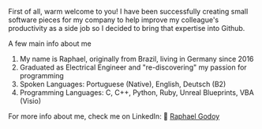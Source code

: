 First of all, warm welcome to you! I have been successfully creating small software pieces for my company to help improve my colleague's productivity as a side job so I decided to bring that expertise into Github.

A few main info about me

1. My name is Raphael, originally from Brazil, living in Germany since 2016
1. Graduated as Electrical Engineer and "re-discovering" my passion for programming
1. Spoken Languages: Portuguese (Native), English, Deutsch (B2)  
1. Programming Languages: C, C++, Python, Ruby, Unreal Blueprints, VBA (Visio)

For more info about me, check me on LinkedIn: 👔 [Raphael Godoy][linkedin]

[linkedin]: https://www.linkedin.com/in/raphael-godoy-007a8738/
